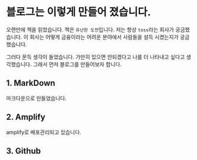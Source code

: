 # 블로그는 이렇게 만들어 졌습니다.

오랜만에 책을 읽었습니다. 책은 `유난한 도전`입니다. 저는 항상 `toss`라는 회사가 궁금했습니다. 이 회사는 어떻게 금융이라는 어려운 분야에서 사람들을 설득 시켰는지가 궁금했습니다.

그러다 문득 생각이 들었습니다. 가만히 있으면 안되겠다고 나를 더 나타내고 싶다고 생각했습니다. 그래서 먼저 블로그를 만들어보자 합니다.

## 1. MarkDown

마크다운으로 만들었습니다.

## 2. Amplify

amplify로 배포관리되고 있습니다.

## 3. Github
